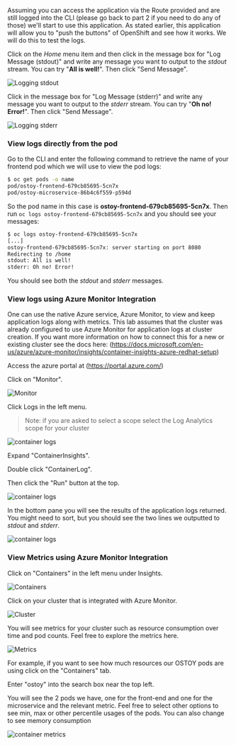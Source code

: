 

Assuming you can access the application via the Route provided and are still logged into the CLI (please go back to part 2 if you need to do any of those) we'll start to use this application.  As stated earlier, this application will allow you to "push the buttons" of OpenShift and see how it works.  We will do this to test the logs.

Click on the *Home* menu item and then click in the message box for "Log Message (stdout)" and write any message you want to output to the *stdout* stream.  You can try "**All is well!**".  Then click "Send Message".

![Logging stdout](../media/managedlab/8-ostoy-stdout.png)

Click in the message box for "Log Message (stderr)" and write any message you want to output to the *stderr* stream. You can try "**Oh no! Error!**".  Then click "Send Message".

![Logging stderr](../media/managedlab/9-ostoy-stderr.png)

### View logs directly from the pod



Go to the CLI and enter the following command to retrieve the name of your frontend pod which we will use to view the pod logs:

```sh
$ oc get pods -o name
pod/ostoy-frontend-679cb85695-5cn7x
pod/ostoy-microservice-86b4c6f559-p594d
```

So the pod name in this case is **ostoy-frontend-679cb85695-5cn7x**.  Then run `oc logs ostoy-frontend-679cb85695-5cn7x` and you should see your messages:

```sh
$ oc logs ostoy-frontend-679cb85695-5cn7x
[...]
ostoy-frontend-679cb85695-5cn7x: server starting on port 8080
Redirecting to /home
stdout: All is well!
stderr: Oh no! Error!
```

You should see both the *stdout* and *stderr* messages.



### View logs using Azure Monitor Integration



One can use the native Azure service, Azure Monitor, to view and keep application logs along with metrics. This lab assumes that the cluster was already configured to use Azure Monitor for application logs at cluster creation.  If you want more information on how to connect this for a new or existing cluster see the docs here: (https://docs.microsoft.com/en-us/azure/azure-monitor/insights/container-insights-azure-redhat-setup)


Access the azure portal at (https://portal.azure.com/)

Click on "Monitor".

![Monitor](../media/managedlab/24-ostoy-azuremonitor.png)

Click Logs in the left menu.

> Note: if you are asked to select a scope select the Log Analytics scope for your cluster

![container logs](../media/managedlab/29-ostoy-logs.png)

Expand "ContainerInsights".

Double click "ContainerLog".

Then click the "Run" button at the top.

![container logs](../media/managedlab/30-ostoy-logs.png)

In the bottom pane you will see the results of the application logs returned.  You might need to sort, but you should see the two lines we outputted to *stdout* and *stderr*.

![container logs](../media/managedlab/31-ostoy-logout.png)



### View Metrics using Azure Monitor Integration


Click on "Containers" in the left menu under Insights.

![Containers](../media/managedlab/25-ostoy-monitorcontainers.png)

Click on your cluster that is integrated with Azure Monitor.

![Cluster](../media/managedlab/26-ostoy-monitorcluster.png)

You will see metrics for your cluster such as resource consumption over time and pod counts.  Feel free to explore the metrics here.  

![Metrics](../media/managedlab/27-ostoy-metrics.png)

For example, if you want to see how much resources our OSTOY pods are using click on the "Containers" tab.

Enter "ostoy" into the search box near the top left.

You will see the 2 pods we have, one for the front-end and one for the microservice and the relevant metric.  Feel free to select other options to see min, max or other percentile usages of the pods.  You can also change to see memory consumption

![container metrics](../media/managedlab/28-ostoy-metrics.png)

